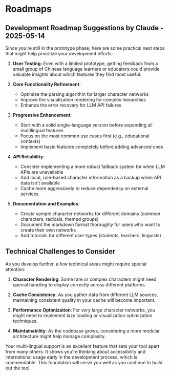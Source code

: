 # Roadmaps


## Development Roadmap Suggestions by Claude - 2025-05-14

Since you're still in the prototype phase, here are some practical next steps that might help prioritize your development efforts:

1. **User Testing**: Even with a limited prototype, getting feedback from a small group of Chinese language learners or educators could provide valuable insights about which features they find most useful.

2. **Core Functionality Refinement**:
   - Optimize the parsing algorithm for larger character networks
   - Improve the visualization rendering for complex hierarchies
   - Enhance the error recovery for LLM API failures

3. **Progressive Enhancement**:
   - Start with a solid single-language version before expanding all multilingual features
   - Focus on the most common use cases first (e.g., educational contexts)
   - Implement basic features completely before adding advanced ones

4. **API Reliability**:
   - Consider implementing a more robust fallback system for when LLM APIs are unavailable
   - Add local, rule-based character information as a backup when API data isn't available
   - Cache more aggressively to reduce dependency on external services

5. **Documentation and Examples**:
   - Create sample character networks for different domains (common characters, radicals, themed groups)
   - Document the markdown format thoroughly for users who want to create their own networks
   - Add tutorials for different user types (students, teachers, linguists)

## Technical Challenges to Consider

As you develop further, a few technical areas might require special attention:

1. **Character Rendering**: Some rare or complex characters might need special handling to display correctly across different platforms.

2. **Cache Consistency**: As you gather data from different LLM sources, maintaining consistent quality in your cache will become important.

3. **Performance Optimization**: For very large character networks, you might need to implement lazy loading or visualization optimization techniques.

4. **Maintainability**: As the codebase grows, considering a more modular architecture might help manage complexity.

Your multi-lingual support is an excellent feature that sets your tool apart from many others. It shows you're thinking about accessibility and international usage early in the development process, which is commendable. This foundation will serve you well as you continue to build out the tool.

